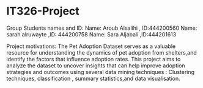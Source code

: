 # IT326-Project
Group Students names and ID:
Name: Aroub Alsalihi , ID:444200560
Name: sarah alruwayte ,ID: 444200758
Name: Sara Aljabali ,ID:444201613




Project motivations:
The Pet Adoption Dataset serves as a valuable resource for understanding the dynamics of pet adoption from shelters,and identify the factors that influence adoption rates. This project aims to analyze the dataset to uncover insights that can help improve adoption strategies and outcomes using several data mining techniques : Clustering techniques, classification , summary statistics,and data visualisation.
